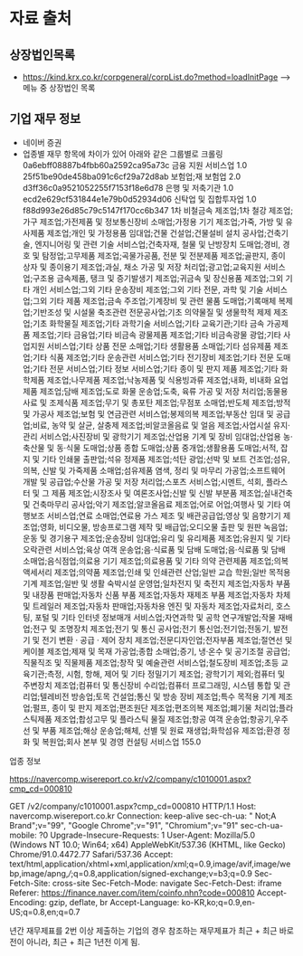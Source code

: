 # 자료 출처

## 상장법인목록
- https://kind.krx.co.kr/corpgeneral/corpList.do?method=loadInitPage --> 메뉴 중 상장법인 목록


## 기업 재무 정보
- 네이버 증권
- 업종별 재무 항목에 차이가 있어 아래와 같은 그룹별로 크롤링
0a6ebff08887b4fbb60a2592ca95a73c	금융 지원 서비스업	1.0
25f51be90de458ba091c6cf29a72d8ab	보험업;재 보험업	2.0
d3ff36c0a9521052255f7153f18e6d78	은행 및 저축기관	1.0
ecd2e629cf531844e1e79b0d52934d06	신탁업 및 집합투자업	1.0
f88d993e26d85c79c5147f170cc6b347	1차 비철금속 제조업;1차 철강 제조업;가구 제조업;가전제품 및 정보통신장비 소매업;가정용 기기 제조업;가죽, 가방 및 유사제품 제조업;개인 및 가정용품 임대업;건물 건설업;건물설비 설치 공사업;건축기술, 엔지니어링 및 관련 기술 서비스업;건축자재, 철물 및 난방장치 도매업;경비, 경호 및 탐정업;고무제품 제조업;곡물가공품, 전분 및 전분제품 제조업;골판지, 종이 상자 및 종이용기 제조업;과실, 채소 가공 및 저장 처리업;광고업;교육지원 서비스업;구조용 금속제품, 탱크 및 증기발생기 제조업;귀금속 및 장신용품 제조업;그외 기타 개인 서비스업;그외 기타 운송장비 제조업;그외 기타 전문, 과학 및 기술 서비스업;그외 기타 제품 제조업;금속 주조업;기계장비 및 관련 물품 도매업;기록매체 복제업;기반조성 및 시설물 축조관련 전문공사업;기초 의약물질 및 생물학적 제제 제조업;기초 화학물질 제조업;기타 과학기술 서비스업;기타 교육기관;기타 금속 가공제품 제조업;기타 금융업;기타 비금속 광물제품 제조업;기타 비금속광물 광업;기타 사업지원 서비스업;기타 상품 전문 소매업;기타 생활용품 소매업;기타 섬유제품 제조업;기타 식품 제조업;기타 운송관련 서비스업;기타 전기장비 제조업;기타 전문 도매업;기타 전문 서비스업;기타 정보 서비스업;기타 종이 및 판지 제품 제조업;기타 화학제품 제조업;나무제품 제조업;낙농제품 및 식용빙과류 제조업;내화, 비내화 요업제품 제조업;담배 제조업;도로 화물 운송업;도축, 육류 가공 및 저장 처리업;동물용 사료 및 조제식품 제조업;무기 및 총포탄 제조업;무점포 소매업;반도체 제조업;방적 및 가공사 제조업;보험 및 연금관련 서비스업;봉제의복 제조업;부동산 임대 및 공급업;비료, 농약 및 살균, 살충제 제조업;비알코올음료 및 얼음 제조업;사업시설 유지·관리 서비스업;사진장비 및 광학기기 제조업;산업용 기계 및 장비 임대업;산업용 농·축산물 및 동·식물 도매업;상품 종합 도매업;상품 중개업;생활용품 도매업;서적, 잡지 및 기타 인쇄물 출판업;석유 정제품 제조업;석탄 광업;선박 및 보트 건조업;섬유, 의복, 신발 및 가죽제품 소매업;섬유제품 염색, 정리 및 마무리 가공업;소프트웨어 개발 및 공급업;수산물 가공 및 저장 처리업;스포츠 서비스업;시멘트, 석회, 플라스터 및 그 제품 제조업;시장조사 및 여론조사업;신발 및 신발 부분품 제조업;실내건축 및 건축마무리 공사업;악기 제조업;알코올음료 제조업;어로 어업;여행사 및 기타 여행보조 서비스업;연료 소매업;연료용 가스 제조 및 배관공급업;영상 및 음향기기 제조업;영화, 비디오물, 방송프로그램 제작 및 배급업;오디오물 출판 및 원판 녹음업;운동 및 경기용구 제조업;운송장비 임대업;유리 및 유리제품 제조업;유원지 및 기타 오락관련 서비스업;육상 여객 운송업;음·식료품 및 담배 도매업;음·식료품 및 담배 소매업;음식점업;의료용 기기 제조업;의료용품 및 기타 의약 관련제품 제조업;의복 액세서리 제조업;의약품 제조업;인쇄 및 인쇄관련 산업;일반 교습 학원;일반 목적용 기계 제조업;일반 및 생활 숙박시설 운영업;일차전지 및 축전지 제조업;자동차 부품 및 내장품 판매업;자동차 신품 부품 제조업;자동차 재제조 부품 제조업;자동차 차체 및 트레일러 제조업;자동차 판매업;자동차용 엔진 및 자동차 제조업;자료처리, 호스팅, 포털 및 기타 인터넷 정보매개 서비스업;자연과학 및 공학 연구개발업;작물 재배업;전구 및 조명장치 제조업;전기 및 통신 공사업;전기 통신업;전기업;전동기, 발전기 및 전기 변환 · 공급 · 제어 장치 제조업;전문디자인업;전자부품 제조업;절연선 및 케이블 제조업;제재 및 목재 가공업;종합 소매업;증기, 냉·온수 및 공기조절 공급업;직물직조 및 직물제품 제조업;창작 및 예술관련 서비스업;철도장비 제조업;초등 교육기관;측정, 시험, 항해, 제어 및 기타 정밀기기 제조업; 광학기기 제외;컴퓨터 및 주변장치 제조업;컴퓨터 및 통신장비 수리업;컴퓨터 프로그래밍, 시스템 통합 및 관리업;텔레비전 방송업;토목 건설업;통신 및 방송 장비 제조업;특수 목적용 기계 제조업;펄프, 종이 및 판지 제조업;편조원단 제조업;편조의복 제조업;폐기물 처리업;플라스틱제품 제조업;합성고무 및 플라스틱 물질 제조업;항공 여객 운송업;항공기,우주선 및 부품 제조업;해상 운송업;해체, 선별 및 원료 재생업;화학섬유 제조업;환경 정화 및 복원업;회사 본부 및 경영 컨설팅 서비스업	155.0



업종 정보

https://navercomp.wisereport.co.kr/v2/company/c1010001.aspx?cmp_cd=000810

GET /v2/company/c1010001.aspx?cmp_cd=000810 HTTP/1.1
Host: navercomp.wisereport.co.kr
Connection: keep-alive
sec-ch-ua: " Not;A Brand";v="99", "Google Chrome";v="91", "Chromium";v="91"
sec-ch-ua-mobile: ?0
Upgrade-Insecure-Requests: 1
User-Agent: Mozilla/5.0 (Windows NT 10.0; Win64; x64) AppleWebKit/537.36 (KHTML, like Gecko) Chrome/91.0.4472.77 Safari/537.36
Accept: text/html,application/xhtml+xml,application/xml;q=0.9,image/avif,image/webp,image/apng,*/*;q=0.8,application/signed-exchange;v=b3;q=0.9
Sec-Fetch-Site: cross-site
Sec-Fetch-Mode: navigate
Sec-Fetch-Dest: iframe
Referer: https://finance.naver.com/item/coinfo.nhn?code=000810
Accept-Encoding: gzip, deflate, br
Accept-Language: ko-KR,ko;q=0.9,en-US;q=0.8,en;q=0.7



년간 재무제표를 2번 이상 제출하는 기업의 경우 참조하는 재무제표가 최근 + 최근 바로 전이 아니라, 최근 + 최근 1년전 이게 됨.
